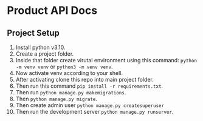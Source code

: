 # Product API Docs

## Project Setup
1.  Install python v3.10.
2.  Create a project folder.
3.  Inside that folder create virutal environment using this command: `python -m venv venv` or `python3 -m venv venv`.
4.  Now activate venv according to your shell.
5.  After activating clone this repo into main project folder.
6.  Then run this command `pip install -r requirements.txt`.
7.  Then run `python manage.py makemigrations`.
8.  Then `python manage.py migrate`.
9.  Then create admin user `python manage.py createsuperuser`
10. Then run the development server `python manage.py runserver`.
